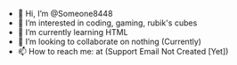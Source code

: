 - 👋 Hi, I’m @Someone8448
- 👀 I’m interested in coding, gaming, rubik's cubes
- 🌱 I’m currently learning HTML
- 💞️ I’m looking to collaborate on nothing (Currently)
- 📫 How to reach me: at (Support Email Not Created [Yet])

<!---
Someone8448/Someone8448 is a ✨ special ✨ repository because its `README.md` (this file) appears on your GitHub profile.
You can click the Preview link to take a look at your changes.
--->
